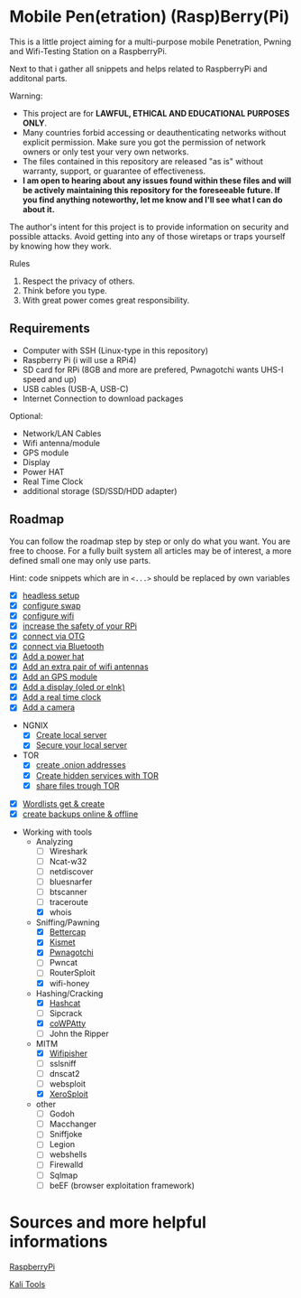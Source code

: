 # Mobile Pen(etration) (Rasp)Berry(Pi)
This is a little project aiming for a multi-purpose mobile Penetration, Pwning and Wifi-Testing Station on a RaspberryPi. 

Next to that i gather all snippets and helps related to RaspberryPi and additonal parts.

Warning: 
- This project are for **LAWFUL, ETHICAL AND EDUCATIONAL PURPOSES ONLY**.
- Many countries forbid accessing or deauthenticating networks without explicit permission. Make sure you got the permission of network owners or only test your very own networks.
- The files contained in this repository are released "as is" without warranty, support, or guarantee of effectiveness.
- **I am open to hearing about any issues found within these files and will be actively maintaining this repository for the foreseeable future. If you find anything noteworthy, let me know and I'll see what I can do about it.**

The author's intent for this project is to provide information on security and possible attacks. Avoid getting into any of those wiretaps or traps yourself by knowing how they work.

Rules
1. Respect the privacy of others.
2. Think before you type.
3. With great power comes great responsibility.

## Requirements
- Computer with SSH (Linux-type in this repository)
- Raspberry Pi (i will use a RPi4)
- SD card for RPi (8GB and more are prefered, Pwnagotchi wants UHS-I speed and up)
- USB cables (USB-A, USB-C)
- Internet Connection to download packages

Optional:
- Network/LAN Cables
- Wifi antenna/module
- GPS module
- Display
- Power HAT
- Real Time Clock
- additional storage (SD/SSD/HDD adapter)

## Roadmap
You can follow the roadmap step by step or only do what you want. You are free to choose. For a fully built system all articles may be of interest, a more defined small one may only use parts.

Hint: code snippets which are in `<...>` should be replaced by own variables

- [x] [headless setup](headless.md) 
- [x] [configure swap](swap.md)
- [x] [configure wifi](wifi.md)
- [x] [increase the safety of your RPi](secure%20raspbian.md)
- [x] [connect via OTG](OTG.md)
- [x] [connect via Bluetooth](bluetooth.md)
- [x] [Add a power hat](power%20hat.md)
- [x] [Add an extra pair of wifi antennas](wifi%20driver.md)
- [x] [Add an GPS module](gps.md)
- [x] [Add a display (oled or eInk)](display.md)
- [x] [Add a real time clock](rtc.md)
- [x] [Add a camera](camera.md)
- NGNIX 
  - [x] [Create local server](static%20server.md)
  - [x] [Secure your local server](secure%20server.md)
- TOR
  - [x] [create .onion addresses](onion%20adress.md)
  - [x] [Create hidden services with TOR](hidden%20service.md)
  - [x] [share files trough TOR](onionshare.md)
- [x] [Wordlists get & create](wordlists.md)
- [x] [create backups online & offline](backup.md)
- Working with tools
  - Analyzing
    - [ ] Wireshark
    - [ ] Ncat-w32
    - [ ] netdiscover
    - [ ] bluesnarfer
    - [ ] btscanner
    - [ ] traceroute
    - [x] whois
  - Sniffing/Pawning
    - [x] [Bettercap](tools/bettercap.md)
    - [x] [Kismet](tools/kismet.md)
    - [x] [Pwnagotchi](tools/pwnagotchi.md) 
    - [ ] Pwncat
    - [ ] RouterSploit
    - [x] wifi-honey
  - Hashing/Cracking
    - [x] [Hashcat](tools/hashcat.md)
    - [ ] Sipcrack
    - [x] [coWPAtty](tools/cowpatty.md)
    - [ ] John the Ripper
  - MITM
    - [x] [Wifipisher](tools/wifipisher.md)
    - [ ] sslsniff
    - [ ] dnscat2
    - [ ] websploit
    - [x] [XeroSploit](tools/xerosploit.md)
  - other
    - [ ] Godoh
    - [ ] Macchanger
    - [ ] Sniffjoke
    - [ ] Legion
    - [ ] webshells
    - [ ] Firewalld
    - [ ] Sqlmap
    - [ ] beEF (browser exploitation framework)

# Sources and more helpful informations
[RaspberryPi](https://www.raspberrypi.com/)

[Kali Tools](https://kali.org/tools)